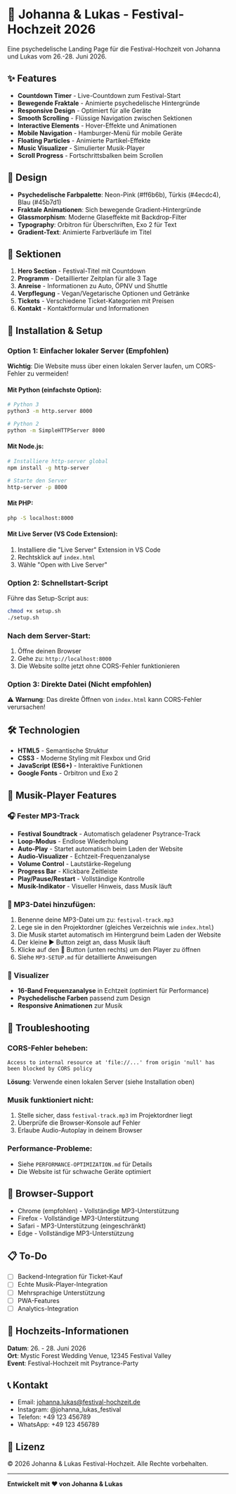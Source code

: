 # 💒 Johanna & Lukas - Festival-Hochzeit 2026

Eine psychedelische Landing Page für die Festival-Hochzeit von Johanna und Lukas vom 26.-28. Juni 2026.

## ✨ Features

- **Countdown Timer** - Live-Countdown zum Festival-Start
- **Bewegende Fraktale** - Animierte psychedelische Hintergründe
- **Responsive Design** - Optimiert für alle Geräte
- **Smooth Scrolling** - Flüssige Navigation zwischen Sektionen
- **Interactive Elements** - Hover-Effekte und Animationen
- **Mobile Navigation** - Hamburger-Menü für mobile Geräte
- **Floating Particles** - Animierte Partikel-Effekte
- **Music Visualizer** - Simulierter Musik-Player
- **Scroll Progress** - Fortschrittsbalken beim Scrollen

## 🎨 Design

- **Psychedelische Farbpalette**: Neon-Pink (#ff6b6b), Türkis (#4ecdc4), Blau (#45b7d1)
- **Fraktale Animationen**: Sich bewegende Gradient-Hintergründe
- **Glassmorphism**: Moderne Glaseffekte mit Backdrop-Filter
- **Typography**: Orbitron für Überschriften, Exo 2 für Text
- **Gradient-Text**: Animierte Farbverläufe im Titel

## 📱 Sektionen

1. **Hero Section** - Festival-Titel mit Countdown
2. **Programm** - Detaillierter Zeitplan für alle 3 Tage
3. **Anreise** - Informationen zu Auto, ÖPNV und Shuttle
4. **Verpflegung** - Vegan/Vegetarische Optionen und Getränke
5. **Tickets** - Verschiedene Ticket-Kategorien mit Preisen
6. **Kontakt** - Kontaktformular und Informationen

## 🚀 Installation & Setup

### Option 1: Einfacher lokaler Server (Empfohlen)

**Wichtig**: Die Website muss über einen lokalen Server laufen, um CORS-Fehler zu vermeiden!

#### Mit Python (einfachste Option):
```bash
# Python 3
python3 -m http.server 8000

# Python 2
python -m SimpleHTTPServer 8000
```

#### Mit Node.js:
```bash
# Installiere http-server global
npm install -g http-server

# Starte den Server
http-server -p 8000
```

#### Mit PHP:
```bash
php -S localhost:8000
```

#### Mit Live Server (VS Code Extension):
1. Installiere die "Live Server" Extension in VS Code
2. Rechtsklick auf `index.html`
3. Wähle "Open with Live Server"

### Option 2: Schnellstart-Script

Führe das Setup-Script aus:
```bash
chmod +x setup.sh
./setup.sh
```

### Nach dem Server-Start:
1. Öffne deinen Browser
2. Gehe zu: `http://localhost:8000`
3. Die Website sollte jetzt ohne CORS-Fehler funktionieren

### Option 3: Direkte Datei (Nicht empfohlen)
⚠️ **Warnung**: Das direkte Öffnen von `index.html` kann CORS-Fehler verursachen!

## 🛠️ Technologien

- **HTML5** - Semantische Struktur
- **CSS3** - Moderne Styling mit Flexbox und Grid
- **JavaScript (ES6+)** - Interaktive Funktionen
- **Google Fonts** - Orbitron und Exo 2

## 🎵 Musik-Player Features

### 🎧 Fester MP3-Track
- **Festival Soundtrack** - Automatisch geladener Psytrance-Track
- **Loop-Modus** - Endlose Wiederholung
- **Auto-Play** - Startet automatisch beim Laden der Website
- **Audio-Visualizer** - Echtzeit-Frequenzanalyse
- **Volume Control** - Lautstärke-Regelung
- **Progress Bar** - Klickbare Zeitleiste
- **Play/Pause/Restart** - Vollständige Kontrolle
- **Musik-Indikator** - Visueller Hinweis, dass Musik läuft

### 📁 MP3-Datei hinzufügen:
1. Benenne deine MP3-Datei um zu: `festival-track.mp3`
2. Lege sie in den Projektordner (gleiches Verzeichnis wie `index.html`)
3. Die Musik startet automatisch im Hintergrund beim Laden der Website
4. Der kleine ▶ Button zeigt an, dass Musik läuft
5. Klicke auf den 🎵 Button (unten rechts) um den Player zu öffnen
6. Siehe `MP3-SETUP.md` für detaillierte Anweisungen

### 🎨 Visualizer
- **16-Band Frequenzanalyse** in Echtzeit (optimiert für Performance)
- **Psychedelische Farben** passend zum Design
- **Responsive Animationen** zur Musik

## 🔧 Troubleshooting

### CORS-Fehler beheben:
```
Access to internal resource at 'file://...' from origin 'null' has been blocked by CORS policy
```

**Lösung**: Verwende einen lokalen Server (siehe Installation oben)

### Musik funktioniert nicht:
1. Stelle sicher, dass `festival-track.mp3` im Projektordner liegt
2. Überprüfe die Browser-Konsole auf Fehler
3. Erlaube Audio-Autoplay in deinem Browser

### Performance-Probleme:
- Siehe `PERFORMANCE-OPTIMIZATION.md` für Details
- Die Website ist für schwache Geräte optimiert

## 🎯 Browser-Support

- Chrome (empfohlen) - Vollständige MP3-Unterstützung
- Firefox - Vollständige MP3-Unterstützung
- Safari - MP3-Unterstützung (eingeschränkt)
- Edge - Vollständige MP3-Unterstützung

## 📋 To-Do

- [ ] Backend-Integration für Ticket-Kauf
- [ ] Echte Musik-Player-Integration
- [ ] Mehrsprachige Unterstützung
- [ ] PWA-Features
- [ ] Analytics-Integration

## 💒 Hochzeits-Informationen

**Datum**: 26. - 28. Juni 2026  
**Ort**: Mystic Forest Wedding Venue, 12345 Festival Valley  
**Event**: Festival-Hochzeit mit Psytrance-Party  

## 📞 Kontakt

- Email: johanna.lukas@festival-hochzeit.de
- Instagram: @johanna_lukas_festival
- Telefon: +49 123 456789
- WhatsApp: +49 123 456789

## 📄 Lizenz

© 2026 Johanna & Lukas Festival-Hochzeit. Alle Rechte vorbehalten.

---

**Entwickelt mit ❤️ von Johanna & Lukas** 